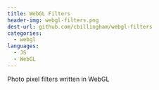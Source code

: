 ```yaml
---
title: WebGL Filters
header-img: webgl-filters.png
dest-url: github.com/cbillingham/webgl-filters
categories:
  - webgl
languages:
  - JS
  - WebGL
---
```

Photo pixel filters written in WebGL